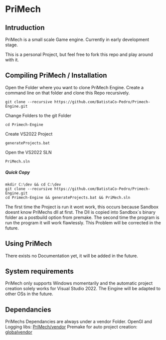 # PriMech

## Intruduction

PriMech is a small scale Game engine.
Currently in early development stage.

This is a personal Project, but feel free to fork this repo and play around with it.

## Compiling PriMech / Installation

Open the Folder where you want to clone PriMech Engine.
Create a command line on that folder and clone this Repo recursively.
```console 
git clone --recursive https://github.com/BatistaCo-Pedro/Primech-Engine.git
```

Change Folders to the git Folder
```console 
cd Primech-Engine
```

Create VS2022 Project
```console 
generateProjects.bat
```

Open the VS2022 SLN
```console 
PriMech.sln
```

##### Quick Copy
```console 
mkdir C:\dev && cd C:\dev
git clone --recursive https://github.com/BatistaCo-Pedro/Primech-Engine.git
cd Primech-Engine && generateProjects.bat && PriMech.sln
```

The first time the Project is run it wont work, this occurs because Sandbox doesnt know PriMechs dll at first. 
The Dll is copied into Sandbox`s binary folder as a postbuild option from premake. 
The second time the program is run the program it will work flawlessly.
This Problem will be corrected in the future. 

## Using PriMech

There exists no Documentation yet, it will be added in the future.

## System requirements

PriMech only supports Windows momentarily and the automatic project creation solely works for Visual Studio 2022. 
The Eingine will be adapted to other OSs in the future.

## Dependancies

PriMechs Dependancies are always under a vendor Folder.
OpenGl and Logging libs: [PriMech/vendor](https://github.com/BatistaCo-Pedro/Primech-Engine/tree/master/PriMech/vendor)
Premake for auto project creation: [globalvendor](https://github.com/BatistaCo-Pedro/Primech-Engine/tree/master/globalVendor)
